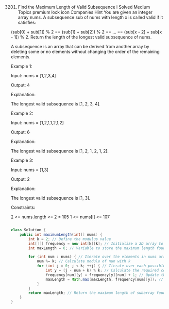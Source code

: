 3201. Find the Maximum Length of Valid Subsequence I
Solved
Medium
Topics
premium lock icon
Companies
Hint
You are given an integer array nums.
A subsequence sub of nums with length x is called valid if it satisfies:

(sub[0] + sub[1]) % 2 == (sub[1] + sub[2]) % 2 == ... == (sub[x - 2] + sub[x - 1]) % 2.
Return the length of the longest valid subsequence of nums.

A subsequence is an array that can be derived from another array by deleting some or no elements without changing the order of the remaining elements.

 

Example 1:

Input: nums = [1,2,3,4]

Output: 4

Explanation:

The longest valid subsequence is [1, 2, 3, 4].

Example 2:

Input: nums = [1,2,1,1,2,1,2]

Output: 6

Explanation:

The longest valid subsequence is [1, 2, 1, 2, 1, 2].

Example 3:

Input: nums = [1,3]

Output: 2

Explanation:

The longest valid subsequence is [1, 3].

 

Constraints:

2 <= nums.length <= 2 * 105
1 <= nums[i] <= 107

```java

class Solution {
    public int maximumLength(int[] nums) {
        int k = 2; // Define the modulus value
        int[][] frequency = new int[k][k]; // Initialize a 2D array to hold frequency counts
        int maxLength = 0; // Variable to store the maximum length found

        for (int num : nums) { // Iterate over the elements in nums array
            num %= k; // Calculate modulo of num with k
            for (int j = 0; j < k; ++j) { // Iterate over each possible value modulo k
                int y = (j - num + k) % k; // Calculate the required complement to make a sum divisible by k
                frequency[num][y] = frequency[y][num] + 1; // Update the frequency table with current element
                maxLength = Math.max(maxLength, frequency[num][y]); // Update the maximum length found
            }
        }
        return maxLength; // Return the maximum length of subarray found
    }
}
```

